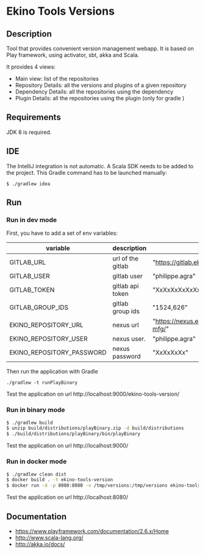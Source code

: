 # Ekino Tools Versions

## Description

Tool that provides convenient version management webapp.
It is based on Play framework, using activator, sbt, akka and Scala.

It provides 4 views:
* Main view: list of the repositories
* Repository Details: all the versions and plugins of a given repository
* Dependency Details: all the repositories using the dependency
* Plugin Details: all the repositories using the plugin (only for gradle )


## Requirements

JDK 8 is required.

## IDE

The IntelliJ integration is not automatic.
A Scala SDK needs to be added to the project.
This Gradle command has to be launched manually:
```
$ ./gradlew idea
```

## Run

### Run in dev mode

First, you have to add a set of env variables:

| variable                | description     | example.                                       |
|-------------------------|-----------------|------------------------------------------------|
|GITLAB_URL               |url of the gitlab|"https://gitlab.ekino.com"                      |
|GITLAB_USER              |gitlab user      |"philippe.agra"                                 |
|GITLAB_TOKEN             |gitlab api token |"XxXxXxXxXxXxXxXxXxXx"                          |
|GITLAB_GROUP_IDS         |gitlab group ids |"1524,626"                                      |
|EKINO_REPOSITORY_URL     |nexus url        |"https://nexus.ekino.com/repository/public-mfg/"|
|EKINO_REPOSITORY_USER    |nexus user.      |"philippe.agra"                                 |
|EKINO_REPOSITORY_PASSWORD|nexus password   |"XxXxXxXx"                                      |


Then run the application with Gradle
```
./gradlew -t runPlayBinary
```
Test the application on url http://localhost:9000/ekino-tools-version/

### Run in binary mode
```bash
$ ./gradlew build
$ unzip build/distributions/playBinary.zip -d build/distributions
$ ./build/distributions/playBinary/bin/playBinary
```
Test the application on url http://localhost:9000/


### Run in docker mode
```bash
$ ./gradlew clean dist
$ docker build . -t ekino-tools-version
$ docker run -d -p 8080:8080 -v /tmp/versions:/tmp/versions ekino-tools-version
```
Test the application on url http://localhost:8080/


## Documentation

* https://www.playframework.com/documentation/2.6.x/Home
* http://www.scala-lang.org/
* http://akka.io/docs/
